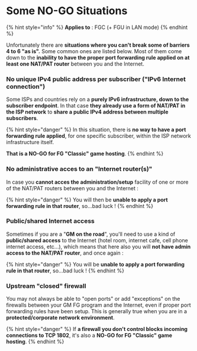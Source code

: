 # Some NO-GO Situations

{% hint style="info" %}
**Applies to** : FGC \(+ FGU in LAN mode\)
{% endhint %}

Unfortunately there are **situations where you can't break some of barriers 4 to 6 "as is".** Some common ones are listed below.  Most of them come down to the **inability to have the proper port forwarding rule applied on at least one NAT/PAT router** between you and the Internet.



### No unique IPv4 public address per subscriber \("IPv6 Internet connection"\)

Some ISPs and countries rely on a **purely IPv6 infrastructure, down to the subscriber endpoint**. In that case **they already use a form of NAT/PAT in the ISP network** to **share a public IPv4 address between multiple subscribers**.

{% hint style="danger" %}
In this situation, there is **no way to have a port forwarding rule applied**, for one specific subscriber, within the ISP network infrastructure itself.

**That is a NO-GO for FG "Classic" game hosting**.
{% endhint %}

### No administrative acces to an "Internet router\(s\)"

In case you **cannot acces the administration/setup** facility of one or more of the NAT/PAT routers between you and the Internet :

{% hint style="danger" %}
You will then be **unable to apply a port forwarding rule in that router**, so...bad luck !
{% endhint %}

### Public/shared Internet access

Sometimes if you are a "**GM on the road**", you'll need to use a kind of **public/shared access** to the Internet \(hotel room, internet cafe, cell phone internet access, etc...\), which means that here also you will **not have admin access to the NAT/PAT router**, and once again :

{% hint style="danger" %}
You will be **unable to apply a port forwarding rule in that router**, so...bad luck !
{% endhint %}

### Upstream "closed" firewall

You may not always be able to "open ports" or add "exceptions" on the firewalls between your GM FG program and the Internet, even if proper port forwarding rules have been setup. This is generally true when you are in a **protected/corporate network environment**.

{% hint style="danger" %}
If **a firewall you don't control blocks incoming connections to TCP 1802**, it's also a **NO-GO for FG "Classic" game hosting**.
{% endhint %}

